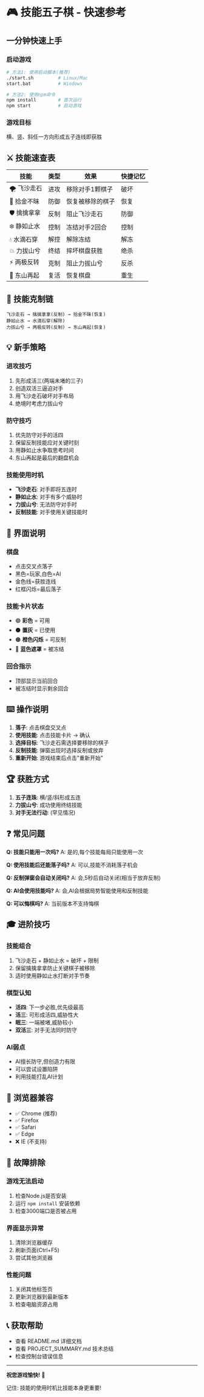 # 🎮 技能五子棋 - 快速参考

## 一分钟快速上手

### 启动游戏
```bash
# 方法1: 使用启动脚本(推荐)
./start.sh         # Linux/Mac
start.bat          # Windows

# 方法2: 使用npm命令
npm install        # 首次运行
npm start          # 启动游戏
```

### 游戏目标
横、竖、斜任一方向形成五子连线即获胜

## ⚔️ 技能速查表

| 技能 | 类型 | 效果 | 快捷记忆 |
|------|------|------|----------|
| 🌪️ 飞沙走石 | 进攻 | 移除对手1颗棋子 | 破坏 |
| 💎 拾金不昧 | 防御 | 恢复被移除的棋子 | 恢复 |
| 🛡️ 擒擒拿拿 | 反制 | 阻止飞沙走石 | 防御 |
| ❄️ 静如止水 | 控制 | 冻结对手2回合 | 控制 |
| 💧 水滴石穿 | 解控 | 解除冻结 | 解冻 |
| 💥 力拔山兮 | 终结 | 摔坏棋盘获胜 | 绝杀 |
| ⚡ 两极反转 | 克制 | 阻止力拔山兮 | 反杀 |
| 🌅 东山再起 | 复活 | 恢复棋盘 | 重生 |

## 🎯 技能克制链

```
飞沙走石 → 擒擒拿拿(反制) → 拾金不昧(恢复)
静如止水 → 水滴石穿(解除)
力拔山兮 → 两极反转(反制) → 东山再起(恢复)
```

## 💡 新手策略

### 进攻技巧
1. 先形成活三(两端未堵的三子)
2. 创造双活三逼迫对手
3. 用飞沙走石破坏对手布局
4. 绝境时考虑力拔山兮

### 防守技巧
1. 优先防守对手的活四
2. 保留反制技能应对关键时刻
3. 用静如止水争取思考时间
4. 东山再起是最后的翻盘机会

### 技能使用时机
- **飞沙走石**: 对手即将五连时
- **静如止水**: 对手有多个威胁时
- **力拔山兮**: 无法防守对手时
- **反制技能**: 对手使用关键技能时

## 🎨 界面说明

### 棋盘
- 点击交叉点落子
- 黑色=玩家,白色=AI
- 金色线=获胜连线
- 红框闪烁=最后落子

### 技能卡片状态
- 🟣 **彩色** = 可用
- ⚫ **置灰** = 已使用
- 🟠 **橙色闪烁** = 可反制
- 🔵 **蓝色遮罩** = 被冻结

### 回合指示
- 顶部显示当前回合
- 被冻结时显示剩余回合

## ⌨️ 操作说明

1. **落子**: 点击棋盘交叉点
2. **使用技能**: 点击技能卡片 → 确认
3. **选择目标**: 飞沙走石需选择要移除的棋子
4. **反制技能**: 弹窗出现时选择反制或放弃
5. **重新开始**: 游戏结束后点击"重新开始"

## 🏆 获胜方式

1. **五子连珠**: 横/竖/斜形成五连
2. **力拔山兮**: 成功使用终结技能
3. **对手无法行动**: (罕见情况)

## ❓ 常见问题

**Q: 技能只能用一次吗?**
A: 是的,每个技能每局只能使用一次

**Q: 使用技能后还能落子吗?**
A: 可以,技能不消耗落子机会

**Q: 反制弹窗会自动关闭吗?**
A: 会,5秒后自动关闭(相当于放弃反制)

**Q: AI会使用技能吗?**
A: 会,AI会根据局势智能使用和反制技能

**Q: 可以悔棋吗?**
A: 当前版本不支持悔棋

## 🎓 进阶技巧

### 技能组合
1. 飞沙走石 + 静如止水 = 破坏 + 限制
2. 保留擒擒拿拿防止关键棋子被移除
3. 适时使用静如止水打断对手节奏

### 棋型认知
- **活四**: 下一步必胜,优先级最高
- **活三**: 可形成活四,威胁性大
- **眠三**: 一端被堵,威胁较小
- **双活三**: 对手无法同时防守

### AI弱点
- AI擅长防守,但创造力有限
- 可以尝试设置陷阱
- 利用技能打乱AI计划

## 📱 浏览器兼容

- ✅ Chrome (推荐)
- ✅ Firefox
- ✅ Safari
- ✅ Edge
- ❌ IE (不支持)

## 🔧 故障排除

### 游戏无法启动
1. 检查Node.js是否安装
2. 运行 `npm install` 安装依赖
3. 检查3000端口是否被占用

### 界面显示异常
1. 清除浏览器缓存
2. 刷新页面(Ctrl+F5)
3. 尝试其他浏览器

### 性能问题
1. 关闭其他标签页
2. 更新浏览器到最新版本
3. 检查电脑资源占用

## 📞 获取帮助

- 查看 README.md 详细文档
- 查看 PROJECT_SUMMARY.md 技术总结
- 检查控制台错误信息

---

**祝您游戏愉快!** 🎉

记住: 技能的使用时机比技能本身更重要!
